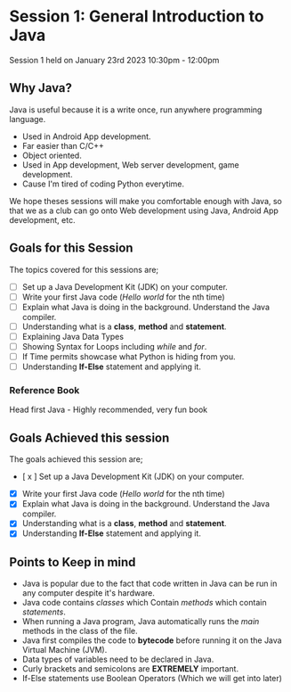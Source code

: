 # Session 1: General Introduction to Java
Session 1 held on January 23rd 2023 10:30pm - 12:00pm 

## Why Java?
Java is useful because it is a write once, run anywhere programming language. <br>
- Used in Android App development.
- Far easier than C/C++
- Object oriented.
- Used in App development, Web server development, game development.
- Cause I'm tired of coding Python everytime.

We hope theses sessions will make you comfortable enough with Java, so that we as a club can go onto Web development using Java, Android App development, etc.

## Goals for this Session
The topics covered for this sessions are; <br> 
- [ ] Set up a Java Development Kit (JDK) on your computer.
- [ ] Write your first Java code (_Hello world_ for the nth time)
- [ ] Explain what Java is doing in the background. Understand the Java compiler.
- [ ] Understanding what is a **class**, **method** and **statement**.  
- [ ] Explaining Java Data Types
- [ ] Showing Syntax for Loops including *while* and *for*.
- [ ] If Time permits showcase what Python is hiding from you.
- [ ] Understanding **If-Else** statement and applying it.

### Reference Book
Head first Java - Highly recommended, very fun book

## Goals Achieved this session
The goals achieved this session are; <br> 
- [ x ] Set up a Java Development Kit (JDK) on your computer.
- [x] Write your first Java code (_Hello world_ for the nth time)
- [x] Explain what Java is doing in the background. Understand the Java compiler.
- [x] Understanding what is a **class**, **method** and **statement**.  
- [x] Understanding **If-Else** statement and applying it. 

## Points to Keep in mind
- Java is popular due to the fact that code written in Java can be run in any computer despite it's hardware.
- Java code contains _classes_ which Contain _methods_ which contain _statements_.
- When running a Java program, Java automatically runs the _main_ methods in the class of the file.
- Java first compiles the code to **bytecode** before running it on the Java Virtual Machine (JVM).
- Data types of variables need to be declared in Java.
- Curly brackets and semicolons are **EXTREMELY** important.
- If-Else statements use Boolean Operators (Which we will get into later)
